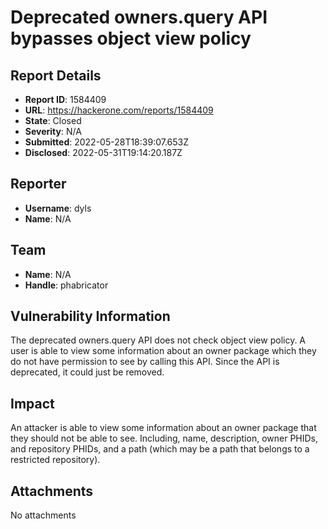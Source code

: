 # Deprecated owners.query API bypasses object view policy

## Report Details
- **Report ID**: 1584409
- **URL**: https://hackerone.com/reports/1584409
- **State**: Closed
- **Severity**: N/A
- **Submitted**: 2022-05-28T18:39:07.653Z
- **Disclosed**: 2022-05-31T19:14:20.187Z

## Reporter
- **Username**: dyls
- **Name**: N/A

## Team
- **Name**: N/A
- **Handle**: phabricator

## Vulnerability Information
The deprecated owners.query API does not check object view policy. A user is able to view some information about an owner package which they do not have permission to see by calling this API. Since the API is deprecated, it could just be removed.

## Impact

An attacker is able to view some information about an owner package that they should not be able to see. Including, name, description, owner PHIDs, and repository PHIDs, and a path (which may be a path that belongs to a restricted repository).

## Attachments
No attachments
